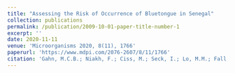```yaml
---
title: "Assessing the Risk of Occurrence of Bluetongue in Senegal"
collection: publications
permalink: /publication/2009-10-01-paper-title-number-1
excerpt: ''
date: 2020-11-11
venue: 'Microorganisms 2020, 8(11), 1766'
paperurl: 'https://www.mdpi.com/2076-2607/8/11/1766'
citation: 'Gahn, M.C.B.; Niakh, F.; Ciss, M.; Seck, I.; Lo, M.M.; Fall, A.G.; Biteye, B.; Fall, M.; Ndiaye, M.; Ba, A.; et al. Assessing the Risk of Occurrence of Bluetongue in Senegal. Microorganisms 2020, 8, 1766. https://doi.org/10.3390/microorganisms8111766'
---
```


